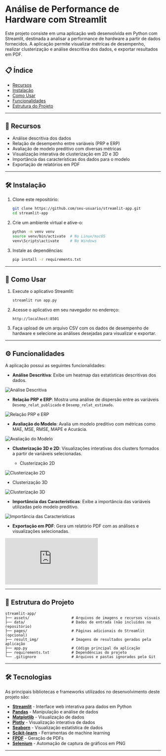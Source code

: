 ﻿# Análise de Performance de Hardware com Streamlit

Este projeto consiste em uma aplicação web desenvolvida em Python com Streamlit, destinada a analisar a performance de hardware a partir de dados fornecidos. A aplicação permite visualizar métricas de desempenho, realizar clusterização e análise descritiva dos dados, e exportar resultados em PDF.

## 📋 Índice

- [Recursos](#recursos)
- [Instalação](#instalação)
- [Como Usar](#como-usar)
- [Funcionalidades](#funcionalidades)
- [Estrutura do Projeto](#estrutura-do-projeto)
---

## 🌟 Recursos

- Análise descritiva dos dados
- Relação de desempenho entre variáveis (PRP e ERP)
- Avaliação de modelo preditivo com diversas métricas
- Visualização interativa de clusterização em 2D e 3D
- Importância das características dos dados para o modelo
- Exportação de relatórios em PDF

---

## 🛠️ Instalação

1. Clone este repositório:
   ```bash
   git clone https://github.com/seu-usuario/streamlit-app.git
   cd streamlit-app
   ```

2. Crie um ambiente virtual e ative-o:
   ```bash
   python -m venv venv
   source venv/bin/activate  # No Linux/macOS
   venv\Scripts\activate     # No Windows
   ```

3. Instale as dependências:
   ```bash
   pip install -r requirements.txt
   ```

---

## 🚀 Como Usar

1. Execute o aplicativo Streamlit:
   ```bash
   streamlit run app.py
   ```

2. Acesse o aplicativo em seu navegador no endereço:
   ```
   http://localhost:8501
   ```

3. Faça upload de um arquivo CSV com os dados de desempenho de hardware e selecione as análises desejadas para visualizar e exportar.

---

## ⚙️ Funcionalidades

A aplicação possui as seguintes funcionalidades:

- **Análise Descritiva**: Exibe um heatmap das estatísticas descritivas dos dados.

![Análise Descritiva](https://github.com/ijbs-dev/streamlit-app/blob/main/result_img/analise_descritiva.png)

- **Relação PRP e ERP**: Mostra uma análise de dispersão entre as variáveis `Desemp_relat_publicado` e `Desemp_relat_estimado`.
  
![Relação PRP e ERP](https://github.com/ijbs-dev/streamlit-app/blob/main/result_img/relacao_desempenho.png)

- **Avaliação do Modelo**: Avalia um modelo preditivo com métricas como MAE, MSE, RMSE, MAPE e Acurácia.
  
![Avaliação do Modelo](https://github.com/ijbs-dev/streamlit-app/blob/main/result_img/avaliacao_modelo.png)

- **Clusterização 3D e 2D**: Visualizações interativas dos clusters formados a partir de variáveis selecionadas.

  - Clusterização 2D
    
![Clusterização 2D](https://github.com/ijbs-dev/streamlit-app/blob/main/result_img/clusterizacao_cpus_2d.png)

  - Clusterização 3D
    
![Clusterização 3D](https://github.com/ijbs-dev/streamlit-app/blob/main/result_img/clusterizacao_cpus_3d.png)

- **Importância das Características**: Exibe a importância das variáveis utilizadas pelo modelo preditivo.
  
![Importância das Características](https://github.com/ijbs-dev/streamlit-app/blob/main/result_img/importancia_caracteristicas.png)

- **Exportação em PDF**: Gera um relatório PDF com as análises e visualizações selecionadas.
  
![Exportação em PDF](https://github.com/ijbs-dev/streamlit-app/blob/main/Relatorio_Analise_Performance_Hardware.pdf)

---

## 📂 Estrutura do Projeto

```plaintext
streamlit-app/
├── assets/                   # Arquivos de imagens e recursos visuais
├── data/                     # Dados de entrada (não incluídos no repositório)
├── pages/                    # Páginas adicionais do Streamlit (opcional)
├── result_img/               # Imagens de resultados geradas pela aplicação
├── app.py                    # Código principal da aplicação
├── requirements.txt          # Dependências do projeto
└── .gitignore                # Arquivos e pastas ignorados pelo Git
```

---

## 🛠️ Tecnologias

As principais bibliotecas e frameworks utilizados no desenvolvimento deste projeto são:

- **[Streamlit](https://streamlit.io/)** - Interface web interativa para dados em Python
- **[Pandas](https://pandas.pydata.org/)** - Manipulação e análise de dados
- **[Matplotlib](https://matplotlib.org/)** - Visualização de dados
- **[Plotly](https://plotly.com/python/)** - Visualização interativa de dados
- **[Seaborn](https://seaborn.pydata.org/)** - Visualização estatística de dados
- **[Scikit-learn](https://scikit-learn.org/stable/)** - Ferramentas de machine learning
- **[FPDF](http://www.fpdf.org/)** - Geração de PDFs
- **[Selenium](https://www.selenium.dev/)** - Automação de captura de gráficos em PNG

---



